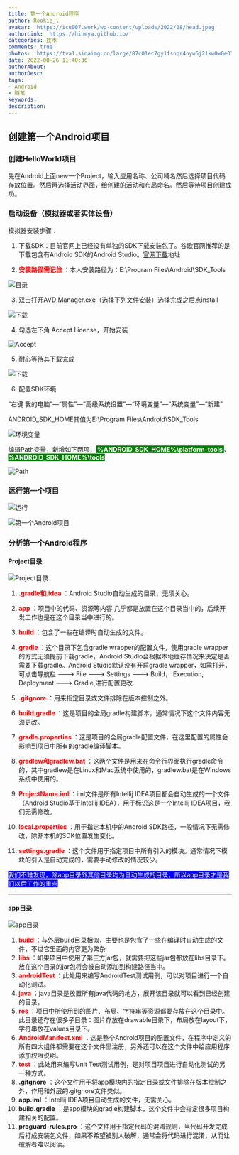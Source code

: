 ```yaml
---
title: 第一个Android程序
author: Rookie_l
avatar: 'https://icu007.work/wp-content/uploads/2022/08/head.jpeg'
authorLink: 'https://hiheya.github.io/'
categories: 技术
comments: true
photos: 'https://tva1.sinaimg.cn/large/87c01ec7gy1fsnqr4nyw5j21kw0w0e07.jpg'
date: 2022-08-26 11:40:36
authorAbout:
authorDesc:
tags:
- Android
- 随笔
keywords:
description:
---
```


## 创建第一个Android项目

### 创建HelloWorld项目

先在Android上面new一个Project，输入应用名称、公司域名然后选择项目代码存放位置。然后再选择活动界面，给创建的活动和布局命名。然后等待项目创建成功。

### 启动设备（模拟器或者实体设备）

模拟器安装步骤：

1. 下载SDK：目前官网上已经没有单独的SDK下载安装包了。谷歌官网推荐的是下载包含有Android SDK的Android Studio。[官网下载](https://developer.android.com/studio/)地址

2. <font color = "red"><strong> 安装路径需记住 </strong></font> ：本人安装路径为：E:\Program Files\Android\SDK_Tools

![目录](https://m.360buyimg.com/babel/jfs/t1/87812/3/29255/39841/62b9474fE6fd09a54/b52fbb814d641d1f.png)

3. 双击打开AVD Manager.exe（选择下列文件安装）选择完成之后点install

![下载](https://m.360buyimg.com/babel/jfs/t1/36673/34/16367/135571/62b947d0E35bf8fde/e82391d638b98122.png)

4. 勾选左下角  Accept License，开始安装

![Accept](https://m.360buyimg.com/babel/jfs/t1/216102/34/19510/57309/62b94867E901dfbef/32f93d3c8c72f9c3.png)

5. 耐心等待其下载完成

![下载](https://m.360buyimg.com/babel/jfs/t1/213735/7/20495/57747/62b948a8Ef5d95be8/458f6cb626d76972.png)

6. 配置SDK环境

“右键 我的电脑”—“属性”—“高级系统设置”—“环境变量”—“系统变量”—“新建”

ANDROID_SDK_HOME其值为E:\Program Files\Android\SDK_Tools

![环境变量](https://m.360buyimg.com/babel/jfs/t1/14597/4/16956/49620/62b97c9eE81609139/5ae3ef33e9c23834.png)

编辑Path变量，新增如下两项，<font style="background:green" font color = white><strong> %ANDROID_SDK_HOME%\platform-tools </strong></font> 、<font style="background:green" font color = white><strong> %ANDROID_SDK_HOME%\tools </strong></font> 

![Path](https://m.360buyimg.com/babel/jfs/t1/119511/30/23462/35517/62b97cf2E1900381f/d8be8bb741150705.png)

### 运行第一个项目

![运行](https://m.360buyimg.com/babel/jfs/t1/8552/30/18256/147697/62b954f9Eb9ea1f86/c853c46249cc52c1.png)

![第一个Android项目](https://m.360buyimg.com/babel/jfs/t1/177838/11/25850/13873/62b91a90Ead9d07eb/fe87b0ca60bff876.png)

### 分析第一个Android程序

#### Project目录

![Project目录](https://m.360buyimg.com/babel/jfs/t1/198246/23/25013/22163/62b95440Ea92a2960/08d623ec793aa4a3.png)


1. <font color = "red"><strong> .gradle和.idea </strong></font> ：Android Studio自动生成的目录，无须关心。

1. <font color = "red"><strong> app </strong></font> ：项目中的代码、资源等内容 几乎都是放置在这个目录当中的，后续开发工作也是在这个目录当中进行的。

1. <font color = "red"><strong> build </strong></font> ：包含了一些在编译时自动生成的文件。

1. <font color = "red"><strong> gradle </strong></font> ：这个目录下包含gradle wrapper的配置文件，使用gradle wrapper的方式无须提前下载gradle，Android Studio会根据本地缓存情况来决定是否需要下载gradle。Android Studio默认没有开启gradle wrapper，如需打开，可点击导航栏 ---> File ---> Settings ---> Build， Execution, Deployment ---> Gradle,进行配置更改.

1. <font color = "red"><strong> .gitgnore </strong></font> ：用来指定目录或文件排除在版本控制之外。

1. <font color = "red"><strong> build.gradle </strong></font> ：这是项目的全局gradle构建脚本，通常情况下这个文件内容无须更改。

1. <font color = "red"><strong> gradle.properties </strong></font> ：这是项目的全局gradle配置文件，在这里配置的属性会影响到项目中所有的gradle编译脚本。

1. <font color = "red"><strong> gradlew和gradlew.bat </strong></font> ：这两个文件是用来在命令行界面执行gradle命令的，其中gradlew是在Linux和Mac系统中使用的，gradlew.bat是在Windows系统中使用的。

1. <font color = "red"><strong> ProjectName.iml </strong></font> ：iml文件是所有Intellij IDEA项目都会自动生成的一个文件（Android Studio基于Intellij IDEA），用于标识这是一个Intellij IDEA项目，我们无需修改。

1. <font color = "red"><strong> local.properties </strong></font> ：用于指定本机中的Android SDK路径，一般情况下无需修改，除非本机的SDK位置发生变化。

1. <font color = "red"><strong> settings.gradle </strong></font> ：这个文件用于指定项目中所有引入的模块。通常情况下模块的引入是自动完成的，需要手动修改的情况较少。

<font style="background:blue" font color = white> 我们不难发现，除app目录外其他目录均为自动生成的目录，所以app目录才是我们以后工作的重点 </font> 

****

#### app目录

![app目录](https://m.360buyimg.com/babel/jfs/t1/126318/30/23870/10698/62b9574eE8636e973/ca6126a62c59951b.png)

1. <font color = "red"><strong> build </strong></font> ：与外层build目录相似，主要也是包含了一些在编译时自动生成的文件，不过它里面的内容更为繁杂
1. <font color = "red"><strong> libs </strong></font> ：如果项目中使用了第三方jar包，就需要把这些jar包都放在libs目录下。放在这个目录的jar包将会被自动添加到构建路径当中。
1. <font color = "red"><strong> androidTest </strong></font> ：此处用来编写AndroidTest测试用例，可以对项目进行一个自动化测试。
1. <font color = "red"><strong> java </strong></font> ：java目录是放置所有java代码的地方，展开该目录就可以看到已经创建的目录。
1. <font color = "red"><strong> res  </strong></font> ：项目中所使用到的图片、布局、字符串等资源都要存放在这个目录中。此目录还存在很多子目录：图片存放在drawable目录下，布局放在layout下，字符串放在values目录下。
1. <font color = "red"><strong> AndroidManifest.xml </strong></font> ：这是整个Android项目的配置文件，在程序中定义的所有四大组件都需要在这个文件里注册，另外还可以在这个文件中给应用程序添加权限说明。
1. <font color = "red"><strong> test </strong></font> ：此处用来编写Unit Test测试用例，是对项目项目进行自动化测试的另一种方式。
1. **.gitgnore** ：这个文件用于将app模块内的指定目录或文件排除在版本控制之外，作用和外层的.gitgnore文件类似。
1. **app.iml** ：Intellij IDEA项目自动生成的文件，无需关心。
1. **build.gradle** ：是app模块的gradle构建脚本，这个文件中会指定很多项目构建相关的配置。
1. **proguard-rules.pro** ：这个文件用于指定代码的混淆规则，当代码开发完成后打成安装包文件，如果不希望被别人破解，通常会将代码进行混淆，从而让破解者难以阅读。
